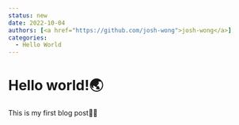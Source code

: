 ```yaml
---
status: new
date: 2022-10-04
authors: [<a href="https://github.com/josh-wong">josh-wong</a>]
categories:
  - Hello World
---
```


# Hello world!🌏

This is my first blog post✍🏻
